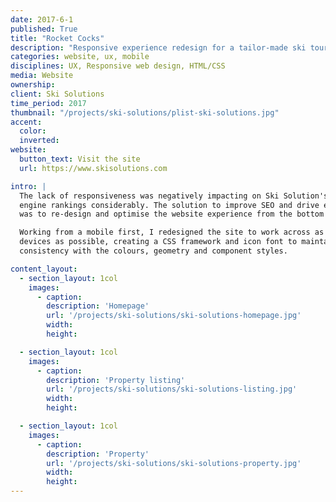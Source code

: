 ```yaml
---
date: 2017-6-1
published: True
title: "Rocket Cocks"
description: "Responsive experience redesign for a tailor-made ski tour operator"
categories: website, ux, mobile
disciplines: UX, Responsive web design, HTML/CSS
media: Website
ownership:
client: Ski Solutions
time_period: 2017
thumbnail: "/projects/ski-solutions/plist-ski-solutions.jpg"
accent:
  color:
  inverted:
website:
  button_text: Visit the site
  url: https://www.skisolutions.com

intro: |
  The lack of responsiveness was negatively impacting on Ski Solution's search
  engine rankings considerably. The solution to improve SEO and drive enquiries
  was to re-design and optimise the website experience from the bottom up.

  Working from a mobile first, I redesigned the site to work across as many
  devices as possible, creating a CSS framework and icon font to maintain
  consistency with the colours, geometry and component styles.

content_layout:
  - section_layout: 1col
    images:
      - caption:
        description: 'Homepage'
        url: '/projects/ski-solutions/ski-solutions-homepage.jpg'
        width:
        height:

  - section_layout: 1col
    images:
      - caption:
        description: 'Property listing'
        url: '/projects/ski-solutions/ski-solutions-listing.jpg'
        width:
        height:

  - section_layout: 1col
    images:
      - caption:
        description: 'Property'
        url: '/projects/ski-solutions/ski-solutions-property.jpg'
        width:
        height:
---
```


